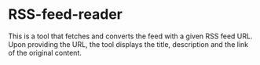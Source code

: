 # RSS-feed-reader

This is a tool that fetches and converts the feed with a given RSS feed URL. Upon providing the URL, the tool displays the title, description and the link of the original content.
